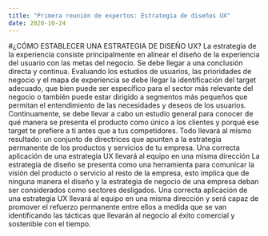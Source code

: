 ```yaml
---
title: "Primera reunión de expertos: Estrategia de diseños UX"
date: 2020-10-24
---
```

#¿CÓMO ESTABLECER UNA ESTRATEGIA DE DISEÑO UX?
La estrategia de la experiencia consiste principalmente en alinear el diseño de la experiencia del usuario con las metas del negocio.
Se debe llegar a una conclusión directa y continua. Evaluando los estudios de usuarios, las prioridades de negocio y el mapa de experiencia se debe llegar la identificación del target adecuado, que bien puede ser específico para el sector más relevante del negocio o también puede estar dirigido a segmentos más pequeños que permitan el entendimiento de las necesidades y deseos de los usuarios. 
Continuamente, se debe llevar a cabo un estudio general para conocer de qué manera se presenta el producto como único a los clientes y porqué ese target te prefiere a ti antes que a tus competidores. Todo llevará al mismo resultado: un conjunto de directrices que apunten a la estrategia permanente de los productos y servicios de tu empresa.
Una correcta aplicación de una estrategia UX llevará al equipo en una misma dirección
La estrategia de diseño se presenta como una herramienta para comunicar la visión del producto o servicio al resto de la empresa, esto implica que de ninguna manera el diseño y la estrategia de negocio de una empresa deban ser considerados como sectores desligados. Una correcta aplicación de una estrategia UX llevará al equipo en una misma dirección y será capaz de promover el refuerzo permanente entre ellos a medida que se van identificando las tácticas que llevarán al negocio al éxito comercial y sostenible con el tiempo.